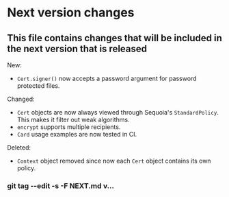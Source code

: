# Next version changes
## This file contains changes that will be included in the next version that is released

New:
  - `Cert.signer()` now accepts a password argument for password protected files.

Changed:
  - `Cert` objects are now always viewed through Sequoia's `StandardPolicy`. This makes it filter out weak algorithms.
  - `encrypt` supports multiple recipients.
  - `Card` usage examples are now tested in CI.

Deleted:
  - `Context` object removed since now each `Cert` object contains its own policy.

### git tag --edit -s -F NEXT.md v...
